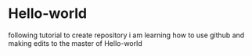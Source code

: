 # Hello-world
following tutorial to create repository
i am learning how to use github and making edits to the master of Hello-world
